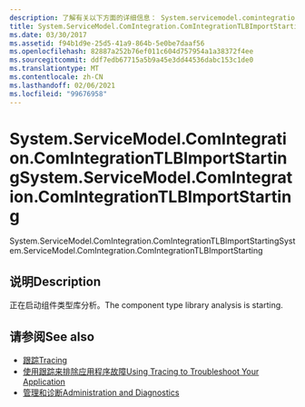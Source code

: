 ```yaml
---
description: 了解有关以下方面的详细信息： System.servicemodel.comintegration。 ComIntegrationTLBImportStarting
title: System.ServiceModel.ComIntegration.ComIntegrationTLBImportStarting
ms.date: 03/30/2017
ms.assetid: f94b1d9e-25d5-41a9-864b-5e0be7daaf56
ms.openlocfilehash: 82887a252b76ef011c604d757954a1a38372f4ee
ms.sourcegitcommit: ddf7edb67715a5b9a45e3dd44536dabc153c1de0
ms.translationtype: MT
ms.contentlocale: zh-CN
ms.lasthandoff: 02/06/2021
ms.locfileid: "99676958"
---
```

# <a name="systemservicemodelcomintegrationcomintegrationtlbimportstarting"></a><span data-ttu-id="715b5-103">System.ServiceModel.ComIntegration.ComIntegrationTLBImportStarting</span><span class="sxs-lookup"><span data-stu-id="715b5-103">System.ServiceModel.ComIntegration.ComIntegrationTLBImportStarting</span></span>

<span data-ttu-id="715b5-104">System.ServiceModel.ComIntegration.ComIntegrationTLBImportStarting</span><span class="sxs-lookup"><span data-stu-id="715b5-104">System.ServiceModel.ComIntegration.ComIntegrationTLBImportStarting</span></span>  
  
## <a name="description"></a><span data-ttu-id="715b5-105">说明</span><span class="sxs-lookup"><span data-stu-id="715b5-105">Description</span></span>  

 <span data-ttu-id="715b5-106">正在启动组件类型库分析。</span><span class="sxs-lookup"><span data-stu-id="715b5-106">The component type library analysis is starting.</span></span>  
  
## <a name="see-also"></a><span data-ttu-id="715b5-107">请参阅</span><span class="sxs-lookup"><span data-stu-id="715b5-107">See also</span></span>

- [<span data-ttu-id="715b5-108">跟踪</span><span class="sxs-lookup"><span data-stu-id="715b5-108">Tracing</span></span>](index.md)
- [<span data-ttu-id="715b5-109">使用跟踪来排除应用程序故障</span><span class="sxs-lookup"><span data-stu-id="715b5-109">Using Tracing to Troubleshoot Your Application</span></span>](using-tracing-to-troubleshoot-your-application.md)
- [<span data-ttu-id="715b5-110">管理和诊断</span><span class="sxs-lookup"><span data-stu-id="715b5-110">Administration and Diagnostics</span></span>](../index.md)
